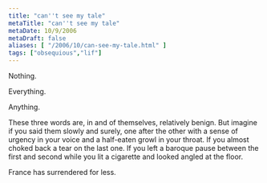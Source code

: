```yaml
---
title: "can''t see my tale"
metaTitle: "can''t see my tale"
metaDate: 10/9/2006
metaDraft: false
aliases: [ "/2006/10/can-see-my-tale.html" ]
tags: ["obsequious","lif"]
---
```


Nothing.

Everything.

Anything.

These three words are, in and of themselves, relatively benign. But imagine if you said them slowly and surely, one after the other with a sense of urgency in your voice and a half-eaten growl in your throat. If you almost choked back a tear on the last one. If you left a baroque pause between the first and second while you lit a cigarette and looked angled at the floor.

France has surrendered for less.
